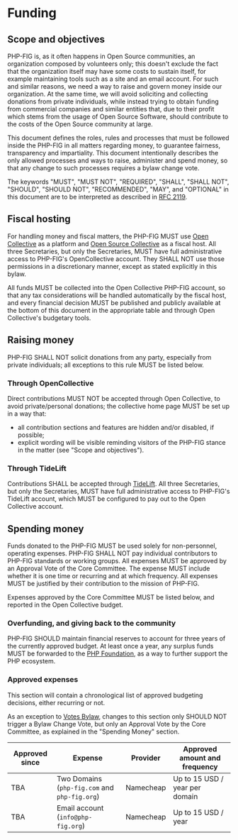 # Funding

## Scope and objectives

PHP-FIG is, as it often happens in Open Source communities, an organization composed by volunteers only; this doesn't exclude the fact that the organization itself may have some costs to sustain itself, for example maintaining tools such as a site and an email account. For such and similar reasons, we need a way to raise and govern money inside our organization. At the same time, we will avoid soliciting and collecting donations from private individuals, while instead trying to obtain funding from commercial companies and similar entities that, due to their profit which stems from the usage of Open Source Software, should contribute to the costs of the Open Source community at large. 

This document defines the roles, rules and processes that must be followed inside the PHP-FIG in all matters regarding money, to guarantee fairness, transparency and impartiality. This document intentionally describes the only allowed processes and ways to raise, administer and spend money, so that any change to such processes requires a bylaw change vote. 

The keywords "MUST", "MUST NOT", "REQUIRED", "SHALL", "SHALL NOT", "SHOULD", "SHOULD NOT", "RECOMMENDED", "MAY", and "OPTIONAL" in this document are to be interpreted as described in [RFC 2119][].

## Fiscal hosting

For handling money and fiscal matters, the PHP-FIG MUST use [Open Collective](https://opencollective.com/) as a platform and [Open Source Collective](https://opencollective.com/opensource) as a fiscal host.
All three Secretaries, but only the Secretaries, MUST have full administrative access to PHP-FIG's OpenCollective account. They SHALL NOT use those permissions in a discretionary manner, except as stated explicitly in this bylaw.

All funds MUST be collected into the Open Collective PHP-FIG account, so that any tax considerations will be handled automatically by the fiscal host, and every financial decision MUST be published and publicly available at the bottom of this document in the appropriate table and through Open Collective's budgetary tools.

## Raising money

PHP-FIG SHALL NOT solicit donations from any party, especially from private individuals; all exceptions to this rule MUST be listed below.

### Through OpenCollective

Direct contributions MUST NOT be accepted through Open Collective, to avoid private/personal donations; the collective home page MUST be set up in a way that:
 * all contribution sections and features are hidden and/or disabled, if possible;
 * explicit wording will be visible reminding visitors of the PHP-FIG stance in the matter (see "Scope and objectives").

### Through TideLift

Contributions SHALL be accepted through [TideLift](https://tidelift.com/). All three Secretaries, but only the Secretaries, MUST have full administrative access to PHP-FIG's TideLift account, which MUST be configured to pay out to the Open Collective account. 

## Spending money

Funds donated to the PHP-FIG MUST be used solely for non-personnel, operating expenses.  PHP-FIG SHALL NOT pay individual contributors to PHP-FIG standards or working groups.
All expenses MUST be approved by an Approval Vote of the Core Committee.  The expense MUST include whether it is one time or recurring and at which frequency.  All expenses MUST be justified by their contribution to the mission of PHP-FIG.

Expenses approved by the Core Committee MUST be listed below, and reported in the Open Collective budget.

### Overfunding, and giving back to the community

PHP-FIG SHOULD maintain financial reserves to account for three years of the currently approved budget.
At least once a year, any surplus funds MUST be forwarded to the [PHP Foundation](https://opencollective.com/phpfoundation), as a way to further support the PHP ecosystem.

### Approved expenses

This section will contain a chronological list of approved budgeting decisions, either recurring or not.

As an exception to [Votes Bylaw][], changes to this section only SHOULD NOT trigger a Bylaw Change Vote, but only an Approval Vote by the Core Committee, as explained in the "Spending Money" section.

| Approved since | Expense                                       | Provider  | Approved amount and frequency  |
|----------------|-----------------------------------------------|-----------|--------------------------------|
| TBA            | Two Domains (`php-fig.com` and `php-fig.org`) | Namecheap | Up to 15 USD / year per domain |
| TBA            | Email account (`info@php-fig.org`)            | Namecheap | Up to 15 USD / year            |

[RFC 2119]: https://tools.ietf.org/html/rfc2119
[Votes Bylaw]: https://www.php-fig.org/bylaws/voting-protocol/
